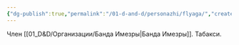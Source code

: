 ```yaml
---
{"dg-publish":true,"permalink":"/01-d-and-d/personazhi/flyaga/","created":"2024-11-09T09:06:49.969+03:00","updated":"2024-01-23T14:52:41.917+03:00"}
---
```


Член [[01_D&D/Организации/Банда Имезры\|Банда Имезры]]. Табакси.